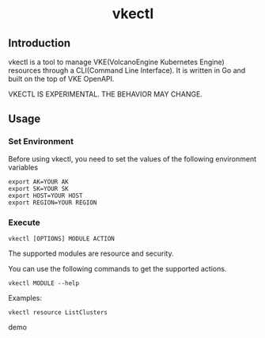 <h1 align="center">vkectl</h1>

## Introduction

vkectl is a tool to manage VKE(VolcanoEngine Kubernetes Engine) resources through a CLI(Command Line Interface). It is written in Go and built on the top of VKE OpenAPI.

VKECTL IS EXPERIMENTAL. THE BEHAVIOR MAY CHANGE. 

## Usage
### Set Environment
Before using vkectl, you need to set the values of the following environment variables
``` 
export AK=YOUR AK
export SK=YOUR SK
export HOST=YOUR HOST
export REGION=YOUR REGION
```

### Execute
``` 
vkectl [OPTIONS] MODULE ACTION
```
The supported modules are resource and security.

You can use the following commands to get the supported actions.

``` 
vkectl MODULE --help
```

Examples:
```
vkectl resource ListClusters
```
demo
